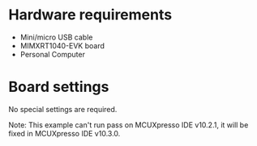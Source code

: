 Hardware requirements
=====================
- Mini/micro USB cable
- MIMXRT1040-EVK board
- Personal Computer

Board settings
============
No special settings are required.

Note:
This example can't run pass on MCUXpresso IDE v10.2.1, it will be fixed in MCUXpresso IDE v10.3.0.

